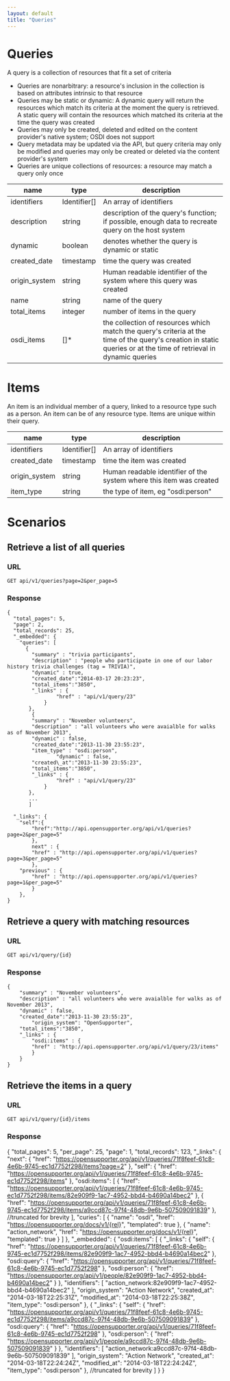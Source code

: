 ```yaml
---
layout: default
title: "Queries"
---
```


# Queries
A query is a collection of resources that fit a set of criteria

* Queries are nonarbitrary: a resource's inclusion in the collection is based on attributes intrinsic to that resource
* Queries may be static or dynamic: A dynamic query will return the resources which match its criteria at the moment the query is retrieved. A static query will contain the resources which matched its criteria at the time the query was created
* Queries may only be created, deleted and edited on the content provider's native system; OSDI does not support 
* Query metadata may be updated via the API, but query criteria may only be modified and queries may only be created or deleted via the content provider's system
* Queries are unique collections of resources: a resource may match a query only once

| name 	| type	| description	|
|-------|-------|---------------|
| identifiers | Identifier[] | An array of identifiers
| description	| string	| description of the query's function; if possible, enough data to recreate query on the host system	|
| dynamic		| boolean	| denotes whether the query is dynamic or static	|
| created_date	| timestamp	| time the query was created	|
| origin_system | string    | Human readable identifier of the system where this query was created
| name		| string	| name of the query	|
| total_items	| integer	| number of items in the query	|
| osdi_items | []*	 | the collection of resources which match the query's criteria at the time of the query's creation in static queries or at the time of retrieval in dynamic queries	|


# Items
An item is an individual member of a query, linked to a resource type such as a person. An item can be of any resource type. Items are unique within their query.

| name 	| type	| description	|
|-------|-------|---------------|
| identifiers | Identifier[] | An array of identifiers
| created_date	| timestamp	| time the item was created	|
| origin_system | string    | Human readable identifier of the system where this item was created
| item_type     | string      | the type of item, eg "osdi:person"

# Scenarios

## Retrieve a list of all queries

### URL
	GET api/v1/queries?page=2&per_page=5

### Response
	{
      "total_pages": 5,
      "page": 2,
      "total_records": 25,
      "_embedded": {
        "queries": [
          {
			"summary" : "trivia participants",
			"description" : "people who participate in one of our labor history trivia challenges (tag = TRIVIA)",
			"dynamic" : true,
			"created_date":"2014-03-17 20:23:23",
			"total_items":"3850",
			"_links" : {
					"href" : "api/v1/query/23"
				}
		   },
		    {
			"summary" : "November volunteers",
			"description" : "all volunteers who were avaialble for walks as of November 2013",
			"dynamic" : false,
			"created_date":"2013-11-30 23:55:23",
			"item_type" : "osdi:person",
            		"dynamic" : false,
			"created\_at":"2013-11-30 23:55:23",
			"total_items":"3850",
			"_links" : {
					"href" : "api/v1/query/23"
				}
		   },
		   ...
		   ]

      "_links": {
        "self":{
        	"href":"http://api.opensupporter.org/api/v1/queries?page=2&per_page=5"
        	},
        	next" : {
            "href" : "http://api.opensupporter.org/api/v1/queries?page=3&per_page=5"
            },
        "previous" : {
            "href" : "http://api.opensupporter.org/api/v1/queries?page=1&per_page=5"
            }
        },
    }


## Retrieve a query with matching resources

### URL
	GET api/v1/query/{id}

### Response
	{
		"summary" : "November volunteers",
		"description" : "all volunteers who were avaialble for walks as of November 2013",
		"dynamic" : false,
		"created_date":"2013-11-30 23:55:23",
        	"origin_system": "OpenSupporter",
		"total_items":"3850",
		"_links" : {
			"osdi:items" : {
			"href" : "http://api.opensupporter.org/api/v1/query/23/items"
			}
		}
	}
	
	
## Retrieve the items in a query

### URL
	GET api/v1/query/{id}/items

### Response
{
  "total_pages": 5,
  "per_page": 25,
  "page": 1,
  "total_records": 123,
  "_links": {
    "next": {
      "href": "https://opensupporter.org/api/v1/queries/71f8feef-61c8-4e6b-9745-ec1d7752f298/items?page=2"
    },
    "self": {
      "href": "https://opensupporter.org/api/v1/queries/71f8feef-61c8-4e6b-9745-ec1d7752f298/items"
    },
    "osdi:items": [
      {
        "href": "https://opensupporter.org/api/v1/queries/71f8feef-61c8-4e6b-9745-ec1d7752f298/items/82e909f9-1ac7-4952-bbd4-b4690a14bec2"
      },
      {
        "href": "https://opensupporter.org/api/v1/queries/71f8feef-61c8-4e6b-9745-ec1d7752f298/items/a9ccd87c-97f4-48db-9e6b-507509091839"
      },
      //truncated for brevity
    ],
    "curies": [
      {
        "name": "osdi",
        "href": "https://opensupporter.org/docs/v1/{rel}",
        "templated": true
      },
      {
        "name": "action_network",
        "href": "https://opensupporter.org/docs/v1/{rel}",
        "templated": true
      }
    ]
  },
  "_embedded": {
    "osdi:items": [
      {
        "_links": {
          "self": {
            "href": "https://opensupporter.org/api/v1/queries/71f8feef-61c8-4e6b-9745-ec1d7752f298/items/82e909f9-1ac7-4952-bbd4-b4690a14bec2"
          },
          "osdi:query": {
            "href": "https://opensupporter.org/api/v1/queries/71f8feef-61c8-4e6b-9745-ec1d7752f298"
          },
          "osdi:person": {
            "href": "https://opensupporter.org/api/v1/people/82e909f9-1ac7-4952-bbd4-b4690a14bec2"
          }
        },
        "identifiers": [
          "action_network:82e909f9-1ac7-4952-bbd4-b4690a14bec2"
        ],
        "origin_system": "Action Network",
        "created_at": "2014-03-18T22:25:31Z",
        "modified_at": "2014-03-18T22:25:38Z",
        "item_type": "osdi:person"
      },
      {
        "_links": {
          "self": {
            "href": "https://opensupporter.org/api/v1/queries/71f8feef-61c8-4e6b-9745-ec1d7752f298/items/a9ccd87c-97f4-48db-9e6b-507509091839"
          },
          "osdi:query": {
            "href": "https://opensupporter.org/api/v1/queries/71f8feef-61c8-4e6b-9745-ec1d7752f298"
          },
          "osdi:person": {
            "href": "https://opensupporter.org/api/v1/people/a9ccd87c-97f4-48db-9e6b-507509091839"
          }
        },
        "identifiers": [
          "action_network:a9ccd87c-97f4-48db-9e6b-507509091839"
        ],
        "origin_system": "Action Network",
        "created_at": "2014-03-18T22:24:24Z",
        "modified_at": "2014-03-18T22:24:24Z",
        "item_type": "osdi:person"
      },
      //truncated for brevity
    ]
  }
}

